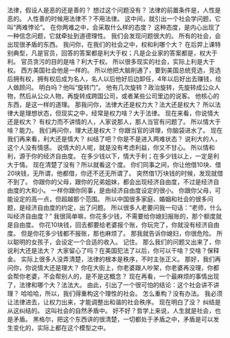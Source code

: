 法律，假设人是恶的还是善的？
想过这个问题没有？
法律的前置条件是，人性是恶的。
人性善的时候用法律不？不用法律。
这中间，就引出一个社会学问题，它叫“两难悖论”。
在你两难之中，会采取什么样的态度？
这种态度，是内心出现了一种信念问题，它就牵扯到道德理性。
我们会发现问题很大的。
所有的社会，会出现很矛盾的东西。
我问你，在我们的社会之中，权和利哪个大？
在后羿上课特别典型，凡是官员，回答的答案都是利大于权；凡是企业家的答案都是，权大于利。
官员贪污的目的是啥？利大于权。
所以很多现实的社会，实际上利是大于权。
西方美国社会他是一样的。
所以他把大脑削通了，要到美国总统竞选，竞选后拥有权，拥有权后成为名人，名人以后他好后边卸任，4年以后好出去赚钱，给人做顾问。
明白吗？他叫“旋转门”。
他有几次旋转？政治旋转，先旋转成公众人物，然后从公众人物，再旋转成跨国公司，或者某些公司里边的说客。
他核心的东西，是这一样的道理。
那我问你，法律大还是权力大？法大还是权大？
所以法律大是理想状态，但现实之中，经常是权力啥？大于法律。
现在来看，你说情大还是权大？
有权力而不讲情的人，人家说那人，那人当官有问题了。
所以情大于啥？能力。
我们再问你，理大还是权大？
你跟当官的讲理，你脑袋进水了。
现在我们再来看，利大还是情大？
纠结了吧？你是不是进入两难状态？
说利大的人，这个人没有情感。
说情大的人呢，就是没有考虑利益，你又不甘心。
所以情和利，源于你的经济自由度。
在多少钱以下，情大于利；在多少钱以上，一定是利大于情。
现在清楚了没有？所以就看这个度。
你们同事之间，你让他借10块、借20块钱，无所谓，他都借，你还不还无所谓了。
突然借1万块钱的时候，发现就借不到了。
你跟你的父母，跟你的兄弟姐妹，都会出现经济自由度，不过是经济自由度的大和小。
一样你跟你同事，是由经济自由度设定的很小。
你跟你父母，可能设定的高一点，但超越那个范围。
所以中国很多家庭、婚姻和社会的很多问题，是经济自由度的约定，出了问题。
所以很多人老要问我一句话：“老师，什么叫经济自由度？”
我很简单嘛，你花多少钱，不需要给你媳妇报账的，那个额度就是自由度。
你花10块钱，回去都要给老婆报个账，你玩完了，你就没有经济自由度。
但是你花多少钱都不报账，那也麻烦了。
那我就告诉你媳妇，你很危险。
所以聪明的女孩子，会设定一个合适的收入。
记住。
那么我们的问题又出来了，你说利大还是法大？
大家留心了吗？在美国犯法了以后，你可以干啥？交啥？保释金。
实际上很多人没弄清楚，法律的根本是秩序，不时主张正义。
那好，我们再问你，你说情大还是理大？
你在大街上，你老婆跟人吵架，你老婆再没理，你都会帮你老婆，不会帮别人的，是不是这概念？
现在再看，一个最麻烦的事情出现了，法律和哪个大？法法大。
由此，引出了一个很可怕的结论：这个社会讲不讲理？
哈哈哈，所以，我们得重构这个理性的社会。
怎么重构？没有办法。
我必须让法律进去，让权力出来，才能调整出和谐的社会秩序。
现在明白了没？
纠结是从这纠结的。
这叫社会的自然矛盾中。
好不好？哲学上来说，人生就是社会，也是矛盾。
黑格尔，把这个东西讲的很清楚，一切都处于矛盾之中，矛盾是可以发生变化的，实际上都在这个模型之中。